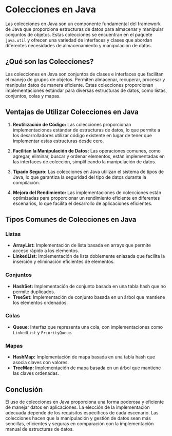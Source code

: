 # Colecciones en Java

Las colecciones en Java son un componente fundamental del framework de Java que proporciona estructuras de datos para almacenar y manipular conjuntos de objetos. Estas colecciones se encuentran en el paquete `java.util` y ofrecen una variedad de interfaces y clases que abordan diferentes necesidades de almacenamiento y manipulación de datos.

## ¿Qué son las Colecciones?

Las colecciones en Java son conjuntos de clases e interfaces que facilitan el manejo de grupos de objetos. Permiten almacenar, recuperar, procesar y manipular datos de manera eficiente. Estas colecciones proporcionan implementaciones estándar para diversas estructuras de datos, como listas, conjuntos, colas y mapas.

## Ventajas de Utilizar Colecciones en Java

1. **Reutilización de Código:** Las colecciones proporcionan implementaciones estándar de estructuras de datos, lo que permite a los desarrolladores utilizar código existente en lugar de tener que implementar estas estructuras desde cero.

2. **Facilitan la Manipulación de Datos:** Las operaciones comunes, como agregar, eliminar, buscar y ordenar elementos, están implementadas en las interfaces de colección, simplificando la manipulación de datos.

3. **Tipado Seguro:** Las colecciones en Java utilizan el sistema de tipos de Java, lo que garantiza la seguridad del tipo de datos durante la compilación.

4. **Mejora del Rendimiento:** Las implementaciones de colecciones están optimizadas para proporcionar un rendimiento eficiente en diferentes escenarios, lo que facilita el desarrollo de aplicaciones eficientes.

## Tipos Comunes de Colecciones en Java

### Listas

- **ArrayList:** Implementación de lista basada en arrays que permite acceso rápido a los elementos.
- **LinkedList:** Implementación de lista doblemente enlazada que facilita la inserción y eliminación eficientes de elementos.

### Conjuntos

- **HashSet:** Implementación de conjunto basada en una tabla hash que no permite duplicados.
- **TreeSet:** Implementación de conjunto basada en un árbol que mantiene los elementos ordenados.

### Colas

- **Queue:** Interfaz que representa una cola, con implementaciones como `LinkedList` y `PriorityQueue`.

### Mapas

- **HashMap:** Implementación de mapa basada en una tabla hash que asocia claves con valores.
- **TreeMap:** Implementación de mapa basada en un árbol que mantiene las claves ordenadas.

## Conclusión

El uso de colecciones en Java proporciona una forma poderosa y eficiente de manejar datos en aplicaciones. La elección de la implementación adecuada depende de los requisitos específicos de cada escenario. Las colecciones hacen que la manipulación y gestión de datos sean más sencillas, eficientes y seguras en comparación con la implementación manual de estructuras de datos.
